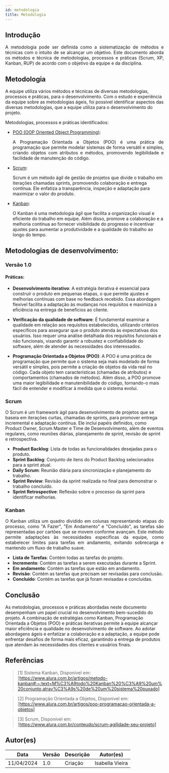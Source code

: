 ```yaml
---
id: metodologia
title: Metodologia
---
```

 
 
## Introdução
 
<p align = "justify">
A metodologia pode ser definida como a sistematização de métodos e técnicas com o intuito de se alcançar um objetivo. Este documento aborda os métodos e técnica de metodologias, processos e práticas (Scrum, XP, Kanban, RUP) de acordo com o objetivo da equipe e da disciplina.
</p>
 
## Metodologia
A equipe utiliza vários métodos e técnicas de diversas metodologias, processos e práticas, para o desenvolvimento. Com o estudo e  experiência da equipe sobre as metodologias ágeis, foi possível identificar aspectos das diversas metodologias, que a equipe utiliza para o desenvolvimento do projeto.
 
Metodologias, processos e práticas identificados:
 
- [POO (OOP Oriented Object Programming)](https://www....):<p align = "justify">
A Programação Orientada a Objetos (POO) é uma prática de programação que permite modelar sistemas de forma versátil e simples, criando objetos com atributos e métodos, promovendo legibilidade e facilidade de manutenção do código.
</p>

- [Scrum](https://www...):</p>
Scrum é um método ágil de gestão de projetos que divide o trabalho em iterações chamadas sprints, promovendo colaboração e entrega contínua. Ele enfatiza a transparência, inspeção e adaptação para maximizar o valor do produto.
<p align = "justify">

- [Kanban](https://www...):</p>
O Kanban é uma metodologia ágil que facilita a organização visual e eficiente do trabalho em equipe. Além disso, promove a colaboração e a melhoria contínua ao fornecer visibilidade do progresso e incentivar ajustes para aumentar a produtividade e a qualidade do trabalho ao longo do tempo.
<p align = "justify">
 
 
## Metodologias de desenvolvimento:
 
### Versão 1.0
 
#### Práticas:
 
- **Desenvolvimento iterativo**: A estratégia iterativa é essencial para construir o produto em pequenas etapas, o que permite ajustes e melhorias contínuas com base no feedback recebido. Essa abordagem flexível facilita a adaptação às mudanças nos requisitos e maximiza a eficiência na entrega de benefícios ao cliente.
 
- **Verificação da qualidade de software**: É fundamental examinar a qualidade em relação aos requisitos estabelecidos, utilizando critérios específicos para assegurar que o produto atenda às expectativas dos usuários. Isso requer uma análise detalhada dos requisitos funcionais e não funcionais, visando garantir a robustez e confiabilidade do software, além de atender às necessidades dos interessados.

- **Programação Orientada a Objetos (POO)**: A POO é uma prática de programação que permite que o sistema seja mais modelado de forma versátil e simples, pois permite a criação de objetos da vida real no código. Cada objeto tem características (chamadas de atributos) e comportamentos (chamados de métodos). Além disso, a POO promove uma maior legibilidade e manutenibilidade do código, tornando-o mais fácil de entender e modificar à medida que o sistema evolui.

### Scrum

O Scrum é um framework ágil para desenvolvimento de projetos que se baseia em iterações curtas, chamadas de sprints, para promover entrega incremental e adaptação contínua. Ele inclui papéis definidos, como Product Owner, Scrum Master e Time de Desenvolvimento, além de eventos regulares, como reuniões diárias, planejamento de sprint, revisão de sprint e retrospectiva.

- **Product Backlog**: Lista de todas as funcionalidades desejadas para o produto.
- **Sprint Backlog**: Conjunto de itens do Product Backlog selecionados para a sprint atual.
- **Daily Scrum**: Reunião diária para sincronização e planejamento do trabalho.
- **Sprint Review**: Revisão da sprint realizada no final para demonstrar o trabalho concluído.
- **Sprint Retrospective**: Reflexão sobre o processo da sprint para identificar melhorias.

### Kanban
 
<p align = "justify">
O Kanban utiliza um quadro dividido em colunas representando etapas do processo, como "A Fazer", "Em Andamento" e "Concluído", as tarefas são representadas por cartões que se movem conforme avançam. Este método permite adaptações às necessidades específicas da equipe, como estabelecer limites para tarefas em andamento, evitando sobrecarga e mantendo um fluxo de trabalho suave. 
</p>
 
- **Lista de Tarefas**: Contém todas as tarefas do projeto.
- **Incremento**: Contém as tarefas a serem executadas durante a Sprint.
- **Em andamento**: Contém as tarefas que estão em andamento.
- **Revisão**: Contém as tarefas que precisam ser revisadas para conclusão.
- **Concluido**: Contém as tarefas que já foram revisadas e concluídas.
  
## Conclusão
 
<p align = "justify">
 
As metodologias, processos e práticas abordadas neste documento desempenham um papel crucial no desenvolvimento bem-sucedido do projeto. A combinação de estratégias como Kanban, Programação Orientada a Objetos (POO) e práticas iterativas permite à equipe alcançar maior eficiência e qualidade no desenvolvimento de software. Ao adotar abordagens ágeis e enfatizar a colaboração e a adaptação, a equipe pode enfrentar desafios de forma mais eficaz, garantindo a entrega de produtos que atendam às necessidades dos clientes e usuários finais.
 
</p>
 
## Referências
 
> [1] Sistema Kanban, Disponível em: [https://www.alura.com.br/artigos/metodo-kanban#:~:text=M%C3%A9todo%20Kanban%20%C3%A9%20um%20conjunto,atrav%C3%A9s%20de%20um%20sistema%20puxado]

> [2] Programação Orientada a Objetos, Disponível em: [https://www.alura.com.br/artigos/poo-programacao-orientada-a-objetos]

> [3] Scrum, Disponível em: [https://www.alura.com.br/conteudo/scrum-agilidade-seu-projeto]
 
 
## Autor(es)
 
| Data | Versão | Descrição | Autor(es) |
| -- | -- | -- | -- |
| 11/04/2024 | 1.0 | Criação  | Isabella Vieira |

